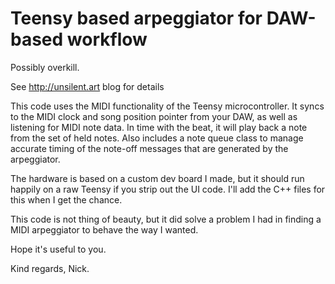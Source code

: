 # Teensy based arpeggiator for DAW-based workflow
Possibly overkill.

See http://unsilent.art blog for details

This code uses the MIDI functionality of the Teensy microcontroller. It syncs to the MIDI clock and song position pointer from your DAW, as well as listening for MIDI note data. In time with the beat, it will play back a note from the set of held notes. Also includes a note queue class to manage accurate timing of the note-off messages that are generated by the arpeggiator.

The hardware is based on a custom dev board I made, but it should run happily on a raw Teensy if you strip out the UI code. I'll add the C++ files for this when I get the chance.

This code is not thing of beauty, but it did solve a problem I had in finding a MIDI arpeggiator to behave the way I wanted.

Hope it's useful to you.

Kind regards,
Nick.
